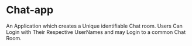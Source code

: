 # Chat-app

An Application which creates a Unique identifiable Chat room. Users Can Login with Their Respective UserNames and may Login to a common Chat Room.
